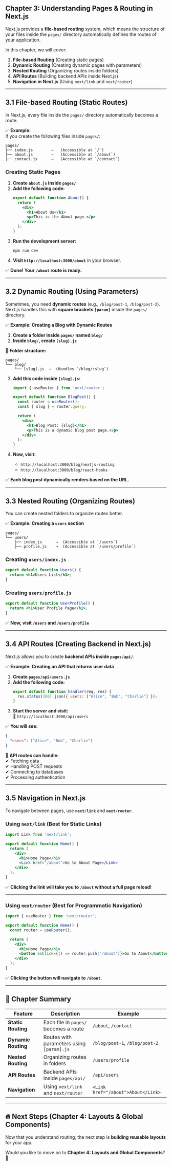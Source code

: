 ## **Chapter 3: Understanding Pages & Routing in Next.js**  
Next.js provides a **file-based routing** system, which means the structure of your files inside the `pages/` directory automatically defines the routes of your application.  

In this chapter, we will cover:  
1. **File-based Routing** (Creating static pages)  
2. **Dynamic Routing** (Creating dynamic pages with parameters)  
3. **Nested Routing** (Organizing routes inside folders)  
4. **API Routes** (Building backend APIs inside Next.js)  
5. **Navigation in Next.js** (Using `next/link` and `next/router`)  

---

## **3.1 File-based Routing (Static Routes)**
In Next.js, every file inside the `pages/` directory automatically becomes a route.  

✅ **Example:**  
If you create the following files inside `pages/`:

```
pages/
├── index.js        →   (Accessible at `/`)
├── about.js        →   (Accessible at `/about`)
├── contact.js      →   (Accessible at `/contact`)
```

### **Creating Static Pages**
1. **Create `about.js` inside `pages/`**
2. **Add the following code:**
   ```jsx
   export default function About() {
     return (
       <div>
         <h1>About Us</h1>
         <p>This is the About page.</p>
       </div>
     );
   }
   ```
3. **Run the development server:**
   ```bash
   npm run dev
   ```
4. **Visit `http://localhost:3000/about`** in your browser.

✅ **Done! Your `/about` route is ready.**  

---

## **3.2 Dynamic Routing (Using Parameters)**
Sometimes, you need **dynamic routes** (e.g., `/blog/post-1`, `/blog/post-2`).  
Next.js handles this with **square brackets `[param]`** inside the `pages/` directory.

✅ **Example: Creating a Blog with Dynamic Routes**  
1. **Create a folder inside `pages/` named `blog/`**  
2. **Inside `blog/`, create `[slug].js`**  

📌 **Folder structure:**
```
pages/
└── blog/
    └── [slug].js  →  (Handles `/blog/:slug`)
```

3. **Add this code inside `[slug].js`:**
   ```jsx
   import { useRouter } from 'next/router';

   export default function BlogPost() {
     const router = useRouter();
     const { slug } = router.query;

     return (
       <div>
         <h1>Blog Post: {slug}</h1>
         <p>This is a dynamic blog post page.</p>
       </div>
     );
   }
   ```

4. **Now, visit:**  
   - `http://localhost:3000/blog/nextjs-routing`  
   - `http://localhost:3000/blog/react-hooks`  

✅ **Each blog post dynamically renders based on the URL.**

---

## **3.3 Nested Routing (Organizing Routes)**
You can create nested folders to organize routes better.

✅ **Example: Creating a `users` section**  
```
pages/
└── users/
    ├── index.js      →  (Accessible at `/users`)
    ├── profile.js    →  (Accessible at `/users/profile`)
```

### **Creating `users/index.js`**
```jsx
export default function Users() {
  return <h1>Users List</h1>;
}
```

### **Creating `users/profile.js`**
```jsx
export default function UserProfile() {
  return <h1>User Profile Page</h1>;
}
```

✅ **Now, visit `/users` and `/users/profile`**

---

## **3.4 API Routes (Creating Backend in Next.js)**
Next.js allows you to create **backend APIs inside `pages/api/`**.

✅ **Example: Creating an API that returns user data**
1. **Create `pages/api/users.js`**
2. **Add the following code:**
   ```jsx
   export default function handler(req, res) {
     res.status(200).json({ users: ["Alice", "Bob", "Charlie"] });
   }
   ```
3. **Start the server and visit:**  
   🔗 `http://localhost:3000/api/users`  

✅ **You will see:**  
```json
{
  "users": ["Alice", "Bob", "Charlie"]
}
```

📌 **API routes can handle:**  
✔ Fetching data  
✔ Handling POST requests  
✔ Connecting to databases  
✔ Processing authentication  

---

## **3.5 Navigation in Next.js**
To navigate between pages, use **`next/link`** and **`next/router`**.

### **Using `next/link` (Best for Static Links)**
```jsx
import Link from 'next/link';

export default function Home() {
  return (
    <div>
      <h1>Home Page</h1>
      <Link href="/about">Go to About Page</Link>
    </div>
  );
}
```

✅ **Clicking the link will take you to `/about` without a full page reload!**

---

### **Using `next/router` (Best for Programmatic Navigation)**
```jsx
import { useRouter } from 'next/router';

export default function Home() {
  const router = useRouter();

  return (
    <div>
      <h1>Home Page</h1>
      <button onClick={() => router.push('/about')}>Go to About</button>
    </div>
  );
}
```

✅ **Clicking the button will navigate to `/about`.**

---

## **📌 Chapter Summary**
| Feature | Description | Example |
|---------|------------|---------|
| **Static Routing** | Each file in `pages/` becomes a route | `/about`, `/contact` |
| **Dynamic Routing** | Routes with parameters using `[param].js` | `/blog/post-1`, `/blog/post-2` |
| **Nested Routing** | Organizing routes in folders | `/users/profile` |
| **API Routes** | Backend APIs inside `pages/api/` | `/api/users` |
| **Navigation** | Using `next/link` and `next/router` | `<Link href="/about">About</Link>` |

---

## **🔥 Next Steps (Chapter 4: Layouts & Global Components)**
Now that you understand routing, the next step is **building reusable layouts** for your app.

Would you like to move on to **Chapter 4: Layouts and Global Components**? 🚀